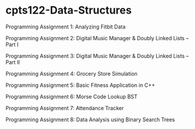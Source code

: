 # cpts122-Data-Structures

Programming Assignment 1: Analyzing Fitbit Data

Programming Assignment 2: Digital Music Manager & Doubly Linked Lists – Part I

Programming Assignment 3: Digital Music Manager & Doubly Linked Lists – Part II

Programming Assignment 4: Grocery Store Simulation

Programming Assignment 5: Basic Fitness Application in C++

Programming Assignment 6: Morse Code Lookup BST

Programming Assignment 7: Attendance Tracker

Programming Assignment 8: Data Analysis using Binary Search Trees
